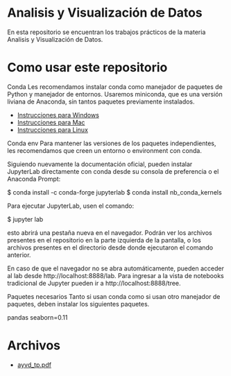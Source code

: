 # Analisis y Visualización de Datos

En esta repositorio se encuentran los trabajos prácticos de la materia Analisis y Visualización de Datos.

# Como usar este repositorio

Conda
Les recomendamos instalar conda como manejador de paquetes de Python y manejador de entornos. Usaremos miniconda, que es una versión liviana de Anaconda, sin tantos paquetes previamente instalados.

* [Instrucciones para Windows](https://docs.conda.io/projects/conda/en/latest/user-guide/install/windows.html)
* [Instrucciones para Mac](https://docs.conda.io/projects/conda/en/latest/user-guide/install/macos.html)
* [Instrucciones para Linux](https://docs.conda.io/projects/conda/en/latest/user-guide/install/linux.html)


Conda env
Para mantener las versiones de los paquetes independientes, les recomendamos que creen un entorno o environment con conda.

Siguiendo nuevamente la documentación oficial, pueden instalar JupyterLab directamente con conda desde su consola de preferencia o el Anaconda Prompt:

$ conda install -c conda-forge jupyterlab
$ conda install nb_conda_kernels

Para ejecutar JupyterLab, usen el comando:

$ jupyter lab

esto abrirá una pestaña nueva en el navegador. Podrán ver los archivos presentes en el repositorio en la parte izquierda de la pantalla, o los archivos presentes en el directorio desde donde ejecutaron el comando anterior.

En caso de que el navegador no se abra automáticamente, pueden acceder al lab desde http://localhost:8888/lab. Para ingresar a la vista de notebooks tradicional de Jupyter pueden ir a http://localhost:8888/tree.

Paquetes necesarios
Tanto si usan conda como si usan otro manejador de paquetes, deben instalar los siguientes paquetes.

pandas
seaborn=0.11

# Archivos
- [ayvd_tp.pdf](https://github.com/benja-lizarrraga/diplodatosFAMAF2022/blob/main/ayvd/ayvd_tp.pdf)
